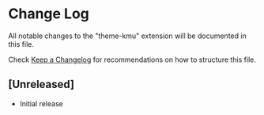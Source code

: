 # Change Log

All notable changes to the "theme-kmu" extension will be documented in this file.

Check [Keep a Changelog](http://keepachangelog.com/) for recommendations on how to structure this file.

## [Unreleased]

- Initial release
